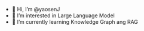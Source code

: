 - 👋 Hi, I’m @yaosenJ
- 👀 I’m interested in Large Language Model
- 🌱 I’m currently learning Knowledge Graph ang RAG


